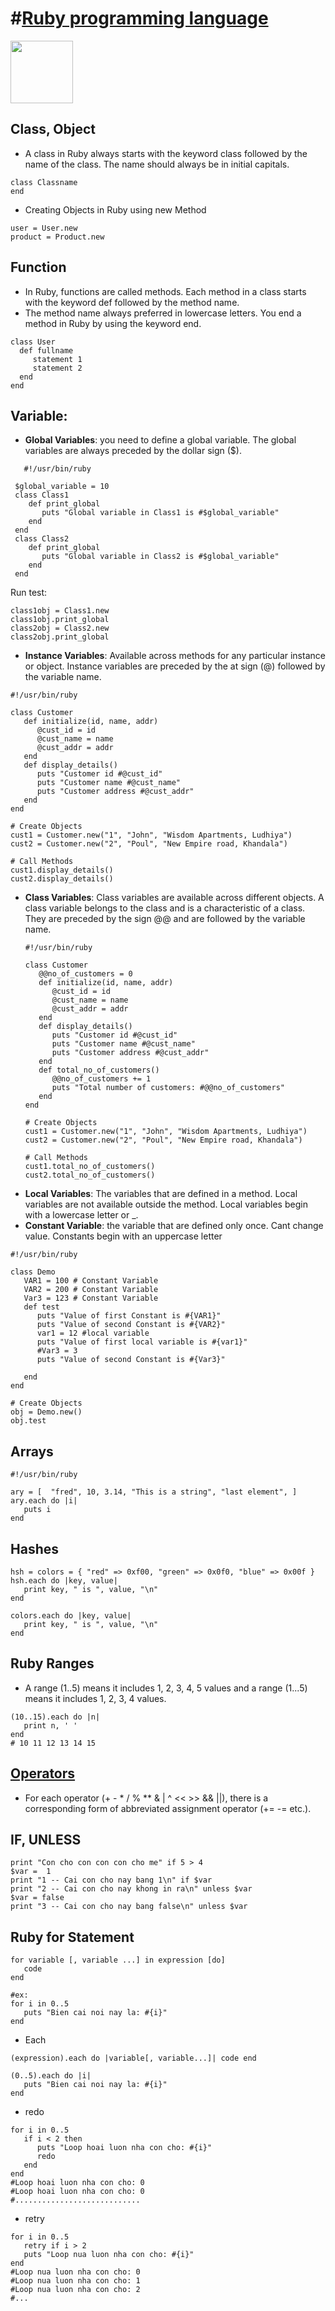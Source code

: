 # #[Ruby programming language](https://www.ruby-lang.org/en/documentation/)
<img src="http://vskills.in/certification/blog/wp-content/uploads/2014/12/ruby-a-programmers-best-friend-indeed.png" width="100" height="100"/>

## Class, Object
- A class in Ruby always starts with the keyword class followed by the name of the class. The name should always be in initial capitals.
```
class Classname
end
```

- Creating Objects in Ruby using new Method
```
user = User.new
product = Product.new
```

## Function
 - In Ruby, functions are called methods. Each method in a class starts with the keyword def followed by the method name.
 - The method name always preferred in lowercase letters. You end a method in Ruby by using the keyword end.
 
 ```
 class User
   def fullname
      statement 1
      statement 2
   end
end
 ```
## Variable:

  + **Global Variables**: you need to define a global variable. The global variables are always preceded by the dollar sign ($).
 ```
    #!/usr/bin/ruby

  $global_variable = 10
  class Class1
     def print_global
        puts "Global variable in Class1 is #$global_variable"
     end
  end
  class Class2
     def print_global
        puts "Global variable in Class2 is #$global_variable"
     end
  end
  ```
Run test:
  ```
  class1obj = Class1.new
  class1obj.print_global
  class2obj = Class2.new
  class2obj.print_global
  ```
  + **Instance Variables**: Available across methods for any particular instance or object. Instance variables are preceded by the at sign (@) followed by the variable name.
  ```
  #!/usr/bin/ruby

  class Customer
     def initialize(id, name, addr)
        @cust_id = id
        @cust_name = name
        @cust_addr = addr
     end
     def display_details()
        puts "Customer id #@cust_id"
        puts "Customer name #@cust_name"
        puts "Customer address #@cust_addr"
     end
  end

  # Create Objects
  cust1 = Customer.new("1", "John", "Wisdom Apartments, Ludhiya")
  cust2 = Customer.new("2", "Poul", "New Empire road, Khandala")

  # Call Methods
  cust1.display_details()
  cust2.display_details()
  ```

  + **Class Variables**: Class variables are available across different objects. A class variable belongs to the class and is a characteristic of a class. They are preceded by the sign @@ and are followed by the variable name.
    ```
    #!/usr/bin/ruby

    class Customer
       @@no_of_customers = 0
       def initialize(id, name, addr)
          @cust_id = id
          @cust_name = name
          @cust_addr = addr
       end
       def display_details()
          puts "Customer id #@cust_id"
          puts "Customer name #@cust_name"
          puts "Customer address #@cust_addr"
       end
       def total_no_of_customers()
          @@no_of_customers += 1
          puts "Total number of customers: #@@no_of_customers"
       end
    end

    # Create Objects
    cust1 = Customer.new("1", "John", "Wisdom Apartments, Ludhiya")
    cust2 = Customer.new("2", "Poul", "New Empire road, Khandala")

    # Call Methods
    cust1.total_no_of_customers()
    cust2.total_no_of_customers()
    ```
  + **Local Variables**: The variables that are defined in a method. Local variables are not available outside the method. Local variables begin with a lowercase letter or _.
  + **Constant Variable**: the variable that are defined only once. Cant change value. Constants begin with an uppercase letter
  
  ```
  #!/usr/bin/ruby

  class Demo
     VAR1 = 100 # Constant Variable
     VAR2 = 200 # Constant Variable
     Var3 = 123 # Constant Variable
     def test
        puts "Value of first Constant is #{VAR1}"
        puts "Value of second Constant is #{VAR2}"
        var1 = 12 #local variable
        puts "Value of first local variable is #{var1}"
        #Var3 = 3
        puts "Value of second Constant is #{Var3}"

     end
  end

  # Create Objects
  obj = Demo.new() 
  obj.test
  ```
 
## Arrays
```
#!/usr/bin/ruby

ary = [  "fred", 10, 3.14, "This is a string", "last element", ]
ary.each do |i|
   puts i
end
```

## Hashes
```
hsh = colors = { "red" => 0xf00, "green" => 0x0f0, "blue" => 0x00f }
hsh.each do |key, value|
   print key, " is ", value, "\n"
end

colors.each do |key, value|
   print key, " is ", value, "\n"
end

```

## Ruby Ranges
- A range (1..5) means it includes 1, 2, 3, 4, 5 values and a range (1...5) means it includes 1, 2, 3, 4 values.
```
(10..15).each do |n| 
   print n, ' ' 
end
# 10 11 12 13 14 15
```
## [Operators](https://www.tutorialspoint.com/ruby/ruby_operators.htm)
- For each operator (+ - * / % ** & | ^ << >> && ||), there is a corresponding form of abbreviated assignment operator (+= -= etc.).

## IF, UNLESS
```
print "Con cho con con con cho me" if 5 > 4
$var =  1
print "1 -- Cai con cho nay bang 1\n" if $var
print "2 -- Cai con cho nay khong in ra\n" unless $var
$var = false
print "3 -- Cai con cho nay bang false\n" unless $var
```

## Ruby for Statement
```
for variable [, variable ...] in expression [do]
   code
end

#ex:
for i in 0..5
   puts "Bien cai noi nay la: #{i}"
end
```

- Each
```
(expression).each do |variable[, variable...]| code end

(0..5).each do |i|
   puts "Bien cai noi nay la: #{i}"
end
```

- redo
```
for i in 0..5
   if i < 2 then
      puts "Loop hoai luon nha con cho: #{i}"
      redo
   end
end
#Loop hoai luon nha con cho: 0
#Loop hoai luon nha con cho: 0
#............................
```
- retry
```
for i in 0..5
   retry if i > 2
   puts "Loop nua luon nha con cho: #{i}"
end
#Loop nua luon nha con cho: 0
#Loop nua luon nha con cho: 1
#Loop nua luon nha con cho: 2
#...
```

